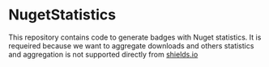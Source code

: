# NugetStatistics

This repository contains code to generate badges with Nuget statistics. It is requeired because we want to aggregate downloads and others statistics and aggregation is not supported directly from [shields.io](https://shields.io/)
